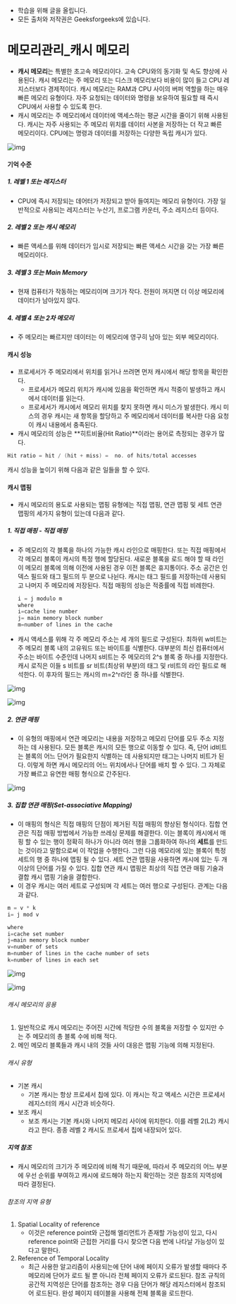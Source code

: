- 학습을 위해 글을 올립니다.
- 모든 출처와 저작권은 Geeksforgeeks에 있습니다.

[^출처]: https://www.geeksforgeeks.org/



# 메모리관리_캐시 메모리

- **캐시 메모리**는 특별한 초고속 메모리이다. 고속 CPU와의 동기화 및 속도 향상에 사용된다. 캐시 메모리는 주 메모리 또는 디스크 메모리보다 비용이 많이 들고 CPU 레지스터보다 경제적이다. 캐시 메모리는 RAM과 CPU 사이의 버퍼 역할을 하는 매우 빠른 메모리 유형이다. 자주 요청되는 데이터와 명령을 보유하여 필요할 때 즉시 CPU에서 사용할 수 있도록 한다.
- 캐시 메모리는 주 메모리에서 데이터에 액세스하는 평균 시간을 줄이기 위해 사용된다. 캐시는 자주 사용되는 주 메모리 위치를 데이터 사본을 저장하는 더 작고 빠른 메모리이다. CPU에는 명령과 데이터를 저장하는 다양한 독립 캐시가 있다.

![img](https://media.geeksforgeeks.org/wp-content/uploads/cache.png)

#### 기억 수준

##### 1. 레벨 1 또는 레지스터

- CPU에 즉시 저장되는 데어터가 저장되고 받아 들여지는 메모리 유형이다. 가장 일반적으로 사용되는 레지스터는 누산기, 프로그램 카운터, 주소 레지스터 등이다.

##### 2. 레벨 2 또는 캐시 메모리

- 빠른 액세스를 위해 데이터가 임시로 저장되는 빠른 액세스 시간을 갖는 가장 빠른 메모리이다.

##### 3. 레벨 3 또는 Main Memory

- 현재 컴퓨터가 작동하는 메모리이며 크기가 작다. 전원이 꺼지면 더 이상 메모리에 데이터가 남아있지 않다.

##### 4. 레벨 4 또는 2차 메모리

- 주 메모리는 빠르지만 데이터는 이 메모리에 영구히 남아 있는 외부 메모리이다.

#### 캐시 성능

- 프로세서가 주 메모리에서 위치를 읽거나 쓰려면 먼저 캐시에서 해당 항목을 확인한다.
  - 프로세서가 메모리 위치가 캐시에 있음을 확인하면 캐시 적중이 발생하고 캐시에서 데이터를 읽는다.
  - 프로세서가 캐시에서 메모리 위치를 찾지 못하면 캐시 미스가 발생한다. 캐시 미스의 경우 캐시는 새 항목을 할당하고 주 메모리에서 데이터를 복사한 다음 요청이 캐시 내용에서 충족된다.
- 캐시 메모리의 성능은 **히트비율(Hit Ratio)**이라는 용어로 측정되는 경우가 많다.

```c
Hit ratio = hit / (hit + miss) =  no. of hits/total accesses
```



캐시 성능을 높이기 위해 다음과 같은 일들을 할 수 있다.

#### 캐시 맵핑

- 캐시 메모리의 용도로 사용되는 맵핑 유형에는 직접 맵핑, 연관 맵핑 및 세트 연관 맵핑의 세가지 유형이 있는데 다음과 같다.

##### 1. 직접 매핑 - 직접 매핑

- 주 메모리의 각 블록을 하나의 가능한 캐시 라인으로 매핑한다. 또는 직접 매핑에서 각 메모리 블록이 캐시의 특정 행에 할당된다. 새로운 블록을 로드 해야 할 때 라인이 메모리 블록에 의해 이전에 사용된 경우 이전 블록은 휴지통이다. 주소 공간은 인덱스 필드와 태그 필드의 두 분으로 나뉜다. 캐시는 태그 필드를 저장하는데 사용되고 나머지 주 메모리에 저장된다. 직접 매핑의 성능은 적중률에 직접 비례한다.

  ```c
  i = j modulo m
  where
  i=cache line number
  j= main memory block number
  m=number of lines in the cache
  ```

- 캐시 액세스를 위해 각 주 메모리 주소는 세 개의 필드로 구성된다. 최하위 w비트는 주 메모리 블록 내의 고유워드 또는 바이트를 식별한다. 대부분의 최신 컴퓨터에서 주소는 바이트 수준인데 나머지 s비트는 주 메모리의 2^s 블록 중 하나를 지정한다. 캐시 로직은 이들 s 비트를 sr 비트(최상위 부분)의 태그 및 r비트의 라인 필드로 해석한다. 이 후자의 필드는 캐시의 m=2^r라인 중 하나를 식별한다.

![img](https://media.geeksforgeeks.org/wp-content/uploads/20190305171558/1232.png)

![img](https://media.geeksforgeeks.org/wp-content/uploads/cache1.png)

##### 2. 연관 매핑

- 이 유형의 매핑에서 연관 메모리는 내용을 저장하고 메모리 단어를 모두 주소 지정하는 데 사용된다. 모든 블록은 캐시의 모든 행으로 이동할 수 있다. 즉, 단어 id비트는 블록의 어느 단어가 필요한지 식별하는 데 사용되지만 태그는 나머지 비트가 된다. 이렇게 하면 캐시 메모리의 어느 위치에서나 단어를 배치 할 수 있다. 그 자체로 가장 빠르고 유연한 매핑 형식으로 간주된다.

![img](https://media.geeksforgeeks.org/wp-content/uploads/cache2.png)

##### 3. 집합 연관 매핑(Set-associative Mapping)

- 이 매핑의 형식은 직접 매핑의 단점이 제거된 직접 매핑의 향상된 형식이다. 집합 연관은 직접 매핑 방법에서 가능한 쓰레싱 문제를 해결한다. 이는 블록이 캐시에서 매핑 할 수 있는 행이 정확히 하나가 아니라 여러 행을 그룹화하여 하나의 **세트**를 만드는 것이라고 말함으로써 이 작업을 수행한다. 그런 다음 메모리에 있는 블록이 특정 세트의 행 중 하나에 맵핑 될 수 있다. 세트 연관 맵핑을 사용하면 캐시에 있는 두 개 이상의 단어를 가질 수 있다. 집합 연관 캐시 맵핑은 최상의 직접 연관 매핑 기술과 결합 캐시 맵핑 기술을 결합한다.
- 이 경우 캐시는 여러 세트로 구성되며 각 세트는 여러 행으로 구성된다. 관계는 다음과 같다.

```c
m = v * k
i= j mod v

where
i=cache set number
j=main memory block number
v=number of sets
m=number of lines in the cache number of sets 
k=number of lines in each set 
```

![img](https://media.geeksforgeeks.org/wp-content/uploads/20190305171821/setassociative.png)

![img](https://media.geeksforgeeks.org/wp-content/uploads/cache4.png)

###### 캐시 메모리의 응용

1. 일반적으로 캐시 메모리는 주어진 시간에 적당한 수의 블록을 저장할 수 있지만 수는 주 메모리의 총 블록 수에 비해 적다.
2. 메인 메모리 블록들과 캐시 내의 것들 사이 대응은 맵핑 기능에 의해 지정된다.

###### 캐시 유형

- 기본 캐시
  - 기본 캐시는 항상 프로세서 칩에 있다. 이 캐시는 작고 액세스 시간은 프로세서 레지스터의 캐시 시간과 비슷하다.
- 보조 캐시
  - 보조 캐시는 기본 캐시와 나머지 메모리 사이에 위치한다. 이를 레벨 2(L2) 캐시라고 한다. 종종 레벨 2 캐시도 프로세서 칩에 내장되어 있다.



##### 지역 참조

- 캐시 메모리의 크기가 주 메모리에 비해 적기 때문에, 따라서 주 메모리의 어느 부분에 우선 순위를 부여하고 캐시에 로드해야 하는지 확인하는 것은 참조의 지역성에 따라 결정된다.

###### 참조의 지역 유형

1. Spatial Locality of reference
   - 이것은 reference point와 근접해 엘리먼트가 존재할 가능성이 있고, 다시 reference  point와 근접한 거리를 다시 찾으면 다음 번에 나타날 가능성이 있다고 말한다.
2. Reference of Temporal Locality
   - 최근 사용한 알고리즘이 사용되는에 단어 내에 페이지 오류가 발생할 때마다 주 메모리에 단어가 로드 될 뿐 아니라 전체 페이지 오류가 로드된다. 참조 규칙의 공간적 지역성은 단어를 참조하는 경우 다음 단어가 해당 레지스터에서 참조되어 로드된다. 완성 페이지 테이블을 사용해 전체 블록을 로드한다.

